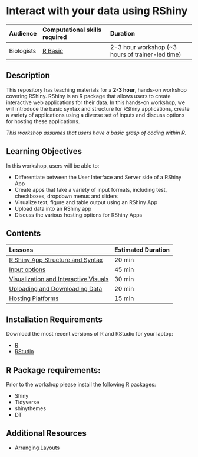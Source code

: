 # Interact with your data using RShiny

| Audience | Computational skills required | Duration |
:----------|:----------|:----------|
| Biologists | [R Basic](https://hbctraining.github.io/Training-modules/IntroR/) | 2-3 hour workshop (~3 hours of trainer-led time)|


## Description

This repository has teaching materials for a **2-3 hour**, hands-on workshop covering RShiny. RShiny is an R package that allows users to create interactive web applications for their data. In this hands-on workshop, we will introduce the basic syntax and structure for RShiny applications, create a variety of applications using a diverse set of inputs and discuss options for hosting these applications.

*This workshop assumes that users have a basic grasp of coding within R.*

## Learning Objectives

In this workshop, users will be able to:
- Differentiate between the User Interface and Server side of a RShiny App
- Create apps that take a variety of input formats, including test, checkboxes, dropdown menus and sliders
- Visualize text, figure and table output using an RShiny App
- Upload data into an RShiny app
- Discuss the various hosting options for RShiny Apps 

## Contents

| Lessons            | Estimated Duration |
|:------------------------|:----------|
| [R Shiny App Structure and Syntax](lessons/01_syntax_and_structure.md) | 20 min |
| [Input options](lessons/02_inputs.md) | 45 min |
| [Visualization and Interactive Visuals](lessons/03_visuals.md) | 30 min |
| [Uploading and Downloading Data](lessons/04_uploading_downloading_data.md) | 20 min |
| [Hosting Platforms](lessons/05_hosting.md) | 15 min |

## Installation Requirements

Download the most recent versions of R and RStudio for your laptop:

 - [R](http://lib.stat.cmu.edu/R/CRAN/) 
 - [RStudio](https://www.rstudio.com/products/rstudio/download/#download)

## R Package requirements:

Prior to the workshop please install the following R packages:

- Shiny
- Tidyverse
- shinythemes
- DT

## Additional Resources

- [Arranging Layouts](lessons/layouts.md)
